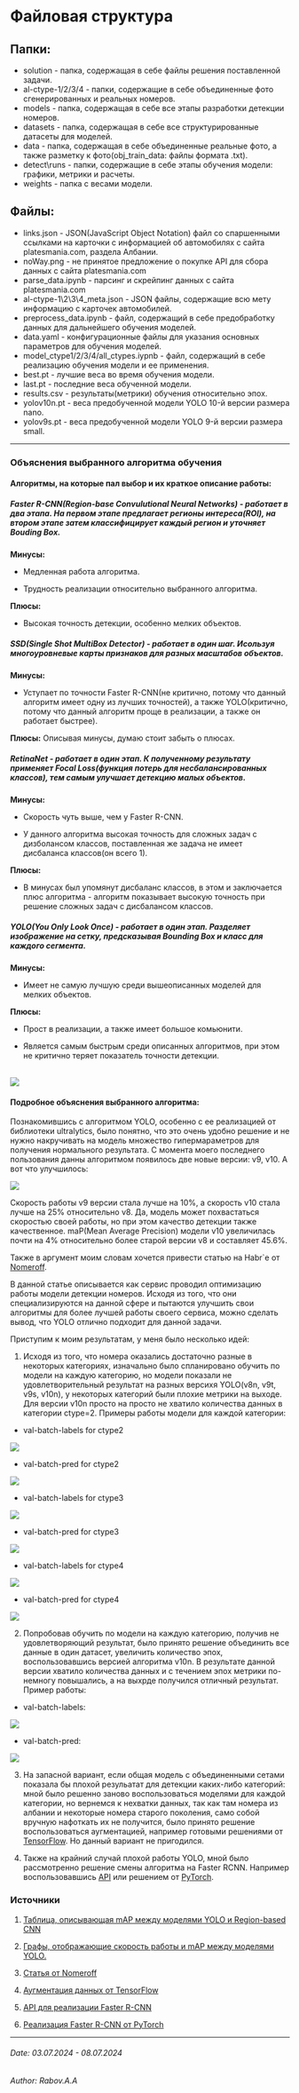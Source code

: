 # Файловая структура

## Папки:
- solution - папка, содержащая в себе файлы решения поставленной задачи.
- al-ctype-1/2/3/4 - папки, содержащие в себе объединенные фото сгенерированных и реальных номеров.
- models - папка, содержащая в себе все этапы разработки детекции номеров.
- datasets - папка, содержащая в себе все структурированные датасеты для моделей.
- data - папка, содержащая в себе объединенные реальные фото, а также разметку к фото(obj_train_data: файлы формата .txt).
- detect\runs - папки, содержащие в себе этапы обучения модели: графики, метрики и расчеты.
- weights - папка с весами модели.

## Файлы:
* links.json - JSON(JavaScript Object Notation) файл со спаршенными ссылками на карточки с информацией об автомобилях с сайта platesmania.com, раздела Албании.
* noWay.png - не принятое предложение о покупке API для сбора данных с сайта platesmania.com
* parse_data.ipynb - парсинг и скрейпинг данных с сайта platesmania.com
* al-ctype-1\2\3\4_meta.json - JSON файлы, содержащие всю мету информацию с карточек автомобилей.
* preprocess_data.ipynb - файл, содержащий в себе предобработку данных для дальнейшего обучения моделей.
* data.yaml - конфигурационные файлы для указания основных параметров для обучения моделей.
* model_ctype1/2/3/4/all_ctypes.iypnb - файл, содержащий в себе реализацию обучения модели и ее применения.
* best.pt - лучшие веса во время обучения модели.
* last.pt - последние веса обученной модели.
* results.csv - результаты(метрики) обучения относительно эпох.
* yolov10n.pt - веса предобученной модели YOLO 10-й версии размера nano.
* yolov9s.pt - веса предобученной модели YOLO 9-й версии размера small.


<hr>

### Объяснения выбранного алгоритма обучения 

#### Алгоритмы, на которые пал выбор и их краткое описание работы: 

##### <strong>Faster R-CNN(Region-base Convulutional Neural Networks)</strong> - работает в два этапа. На первом этапе предлагает регионы интереса(ROI), на втором этапе затем классифицирует каждый регион и уточняет Bouding Box. 

<strong>Минусы:</strong>

- Медленная работа алгоритма.

- Трудность реализации относительно выбранного алгоритма.

<strong>Плюсы:</strong>

- Высокая точность детекции, особенно мелких объектов.

##### <strong>SSD(Single Shot MultiBox Detector)</strong> - работает в один шаг. Исользуя многоуровневые карты признаков для разных масштабов объектов.

<strong>Минусы:</strong>

- Уступает по точности Faster R-CNN(не критично, потому что данный алгоритм имеет одну из лучших точностей), а также YOLO(критично, потому что данный алгоритм проще в реализации, а также он работает быстрее).

<strong>Плюсы:</strong>
Описывая минусы, думаю стоит забыть о плюсах.

##### <strong>RetinaNet</strong> - работает в один этап. К полученному результату применяет Focal Loss(функция потерь для несбалансированных классов), тем самым улучшает детекцию малых объектов.

<strong>Минусы:</strong>

- Скорость чуть выше, чем у Faster R-CNN.

- У данного алгоритма высокая точность для сложных задач с дизболансом классов, поставленная же задача не имеет дисбаланса классов(он всего 1).

<strong>Плюсы:</strong>

- В минусах был упомянут дисбаланс классов, в этом и заключается плюс алгоритма - алгоритм показывает высокую точность при решение сложных задач с дисбалансом классов.

##### <strong>YOLO(You Only Look Once)</strong> - работает в один этап. Разделяет изображение на сетку, предсказывая Bounding Box и класс для каждого сегмента.

<strong>Минусы:</strong>

- Имеет не самую лучшую среди вышеописанных моделей для мелких объектов.

<strong>Плюсы:</strong>

- Прост в реализации, а также имеет большое комьюнити.

- Является самым быстрым среди описанных алгоритмов, при этом не критично теряет показатель точности детекции.

<br>
<img src="https://habrastorage.org/r/w1560/getpro/habr/upload_files/e46/1ff/047/e461ff0478045f00fbc1622bfb931e37.png">

#### Подробное объяснения выбранного алгоритма:

Познакомившись с алгоритмом YOLO, особенно с ее реализацией от библиотеки ultralytics, было понятно, что это очень удобно решение и не нужно накручивать на модель множество гипермараметров для получения нормального результата. С момента моего последнего пользования данны алгоритмом появилось две новые версии: v9, v10. А вот что улучшилось:

<img src="https://cdn-images-1.readmedium.com/v2/resize:fit:800/0*jnDFJ5N-oU-46vl0.png">

Скорость работы v9 версии стала лучше на 10%, а скорость v10 стала лучше на 25% относительно v8. Да, модель может похвастаться скоростью своей работы, но при этом качество детекции также качественное. maP(Mean Average Precision) модели v10 увеличилась почти на 4% относительно более старой версии v8 и составляет 45.6%.

Также в аргумент моим словам хочется привести статью на Habr`e от <a href="https://habr.com/ru/articles/594401/#:~:text=%D0%B8%20%D0%BF%D0%BE%D1%82%D1%80%D0%B5%D0%B1%D0%BB%D0%B5%D0%BD%D0%B8%D0%B5%20%D0%B2%D0%B8%D0%B4%D0%B5%D0%BE%D0%BF%D0%B0%D0%BC%D1%8F%D1%82%D0%B8.-,%D0%9E%D0%BF%D1%82%D0%B8%D0%BC%D0%B8%D0%B7%D0%B0%D1%86%D0%B8%D1%8F%3A%20%D0%AD%D1%82%D0%B0%D0%BF%203,-%D0%9D%D0%B0%20%D0%BC%D0%BE%D0%BC%D0%B5%D0%BD%D1%82%20%D0%BF%D0%B5%D1%80%D0%B5%D1%85%D0%BE%D0%B4%D0%B0">Nomeroff</a>.

В данной статье описывается как сервис проводил оптимизацию работы модели детекции номеров. Исходя из того, что они специализируются на данной сфере и пытаются улучшить свои алгоритмы для более лучшей работы своего сервиса, можно сделать вывод, что YOLO отлично подходит для данной задачи.

Приступим к моим результатам, у меня было несколько идей:

1. Исходя из того, что номера оказались достаточно разные в некоторых категориях, изначально было спланировано обучить по модели на каждую категорию, но модели показали не удовлетворительный результат на разных версихя YOLO(v8n, v9t, v9s, v10n), у некоторых категорий были плохие метрики на выходе. Для версии v10n просто на просто не хватило количества данных в категории ctype=2. Примеры работы модели для каждой категории:

* val-batch-labels for ctype2

<img src="https://i.yapx.ru/XrL64.jpg">

* val-batch-pred for ctype2

<img src="https://i.yapx.ru/XrL7z.jpg">

* val-batch-labels for ctype3

<img src="https://i.yapx.ru/XrNBH.jpg">

* val-batch-pred for ctype3

<img src="https://i.yapx.ru/XrNBS.jpg">

* val-batch-labels for ctype4

<img src="https://i.yapx.ru/XrOeW.jpg">

* val-batch-pred for ctype4

<img src="https://i.yapx.ru/XrOez.jpg">


2. Попробовав обучить по модели на каждую категорию, получив не удовлетворяющий результат, было принято решение объединить все данные в один датасет, увеличить количество эпох, воспользовавшись версией алгоритма v10n. В результате данной версии хватило количества данных и с течением эпох метрики по-немногу повышались, а на выхрде получился отличный результат. Пример работы:
* val-batch-labels:
<img src="https://i.yapx.ru/XrIjq.jpg">

* val-batch-pred:
<img src="https://i.yapx.ru/XrIj5.jpg">

3. На запасной вариант, если общая модель с объединенными сетами показала бы плохой резульатат для детекции каких-либо категорий: мной было решенно заново воспользоваться моделями для каждой категории, но вернемся к нехватки данных, так как там номера из албании и некоторые номера старого поколения, само собой вручную нафоткать их не получится, было принято решение воспользоваться аугментацией, например готовыми решениями от <a href="https://www.tensorflow.org/tutorials/images/data_augmentation?hl=ru">TensorFlow</a>. Но данный вариант не пригодился.

4. Также на крайний случай плохой работы YOLO, мной было рассмотренно решение смены алгоритма на Faster RCNN. Например воспользовавшись <a href="https://developers.arcgis.com/python/guide/faster-rcnn-object-detector/">API</a> или решением от <a href="https://pytorch.org/vision/stable/models/faster_rcnn.html">PyTorch</a>.

### Источники
1. <a href="https://habr.com/ru/articles/709432/">Таблица, описывающая mAP между моделями YOLO и Region-based CNN</a>

2. <a href="https://readmedium.com/yolov10-vs-yolov9-vs-yolov8-8a3c3d596b6f">Графы, отображающие скорость работы и mAP между моделями YOLO.</a>

3. <a href="https://habr.com/ru/articles/594401/">Статья от Nomeroff</a>

4. <a href="https://www.tensorflow.org/tutorials/images/data_augmentation?hl=ru">Аугментация данных от TensorFlow</a>

5. <a href="https://developers.arcgis.com/python/guide/faster-rcnn-object-detector/">API для реализации Faster R-CNN</a>

6. <a href="https://pytorch.org/vision/stable/models/faster_rcnn.html">Реализация Faster R-CNN от PyTorch</a>

<hr>

###### Date: 03.07.2024 - 08.07.2024
###### Author: Rabov.A.A

